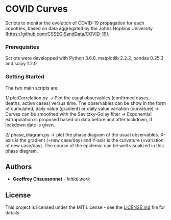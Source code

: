 
# COVID Curves

Scripts to monitor the evolution of COVID-19 propagation for each countries, based on data aggregated by the Johns Hopkins University (https://github.com/CSSEGISandData/COVID-19).


### Prerequisites
Scripts were developped with Python 3.6.8, matplotlib 2.2.2, pandas 0.25.3 and scipy 1.2.0

### Getting Started
The two main scripts are:

1/ plotCorrelation.py
-> Plot the usual observables (confirmed cases, deaths, active cases) versus time. The observables can be show in the form of cumulated, daily value (gradient) or daily value variation (curvature)
-> Curves can be smoothed with the Savitzky-Golay filter
-> Exponential extrapolation is proposed based on data before and after lockdown, if lockdown date is given.

2/ phase_diagram.py
-> plot the phase diagram of the usual observables. X-axis is the gradient (=new case/day) and Y-axis is the curvature (=variation of new case/day). The course of the epidemic can be well visualized in this phase diagram.


## Authors

* **Geoffroy Chaussonnet** - *Initial work* 

## License

This project is licensed under the MIT License - see the [LICENSE.md](LICENSE.md) file for details

